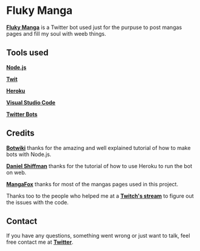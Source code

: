 # Fluky Manga
[**Fluky Manga**](https://twitter.com/FlukyManga) is a Twitter bot used just for the purpuse to post mangas pages and fill my soul with weeb things.

## Tools used
[**Node.js**](https://nodejs.org/en/)

[**Twit**](https://github.com/ttezel/twit)

[**Heroku**](https://heroku.com/)

[**Visual Studio Code**](https://code.visualstudio.com/)

[**Twitter Bots**](https://digitalinspiration.com/product/twitter-bots)

## Credits
[**Botwiki**](https://botwiki.org/resource/tutorial/random-image-tweet/#posting-images) thanks for the amazing and well explained tutorial of how to make bots with Node.js.

[**Daniel Shiffman**](https://shiffman.net/a2z/bot-heroku/) thanks for the tutorial of how to use Heroku to run the bot on web.

[**MangaFox**](https://ww2.mangafox.online/) thanks for most of the mangas pages used in this project.

Thanks too to the people who helped me at a [**Twitch's stream**](https://www.twitch.tv/videos/468394170) to figure out the issues with the code.

## Contact

If you have any questions, something went wrong or just want to talk, feel free contact me at [**Twitter**](https://twitter.com/gabrigodes).
